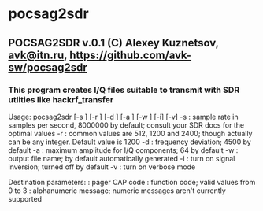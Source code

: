 # pocsag2sdr
## POCSAG2SDR v.0.1 (C) Alexey Kuznetsov, avk@itn.ru, https://github.com/avk-sw/pocsag2sdr
### This program creates I/Q files suitable to transmit with SDR utlities like hackrf_transfer

Usage: pocsag2sdr [-s <sample rate>] [-r <POCSAG baud rate>] [-d <deviation>] [-a <amplitude>] [-w <output file>] [-i] [-v] <cap code> <func> <message>
-s <sample rate>: sample rate in samples per second, 8000000 by default; consult your SDR docs for the optimal values
-r <POCSAG baud rate>: common values are 512, 1200 and 2400; though actually can be any integer. Default value is 1200
-d <deviation>: frequency deviation; 4500 by default
-a <amplitude>: maximum amplitude for I/Q components; 64 by default
-w <output file>: output file name; by default automatically generated
-i : turn on signal inversion; turned off by default
-v : turn on verbose mode

Destination parameters:
<cap code> : pager CAP code
<func> : function code; valid values from 0 to 3
<message> : alphanumeric message; numeric messages aren't currently supported
